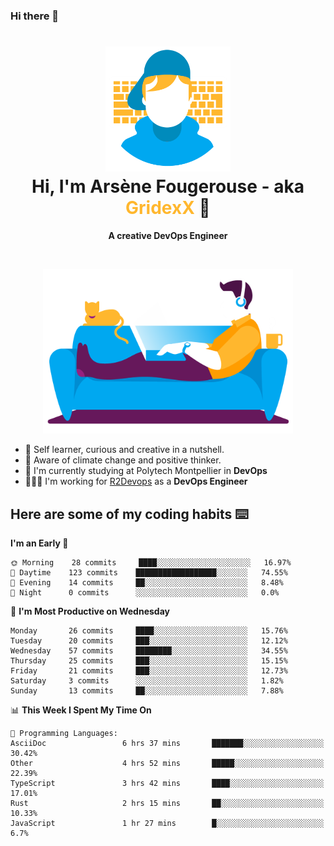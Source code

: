 ### Hi there 👋

<!--
**GridexX/gridexx** is a ✨ _special_ ✨ repository because its `README.md` (this file) appears on your GitHub profile.

Here are some ideas to get you started:

- 🔭 I’m currently working on ...
- 🌱 I’m currently learning ...
- 👯 I’m looking to collaborate on ...
- 🤔 I’m looking for help with ...
- 💬 Ask me about ...
- 📫 How to reach me: ...
- 😄 Pronouns: ...
- ⚡ Fun fact: ...
-->


<!-- Header -->
<h1 align="center">
  <img src="./images/user_profile.png" width="200">
  <br>
  Hi, I'm Arsène Fougerouse - aka <span style="color:#ffb72e">GridexX</span> 👋
</h1>


<p align="center">
  <b>A creative DevOps Engineer </b>
</p>
<br/>
<p align="center">
  <img src="./images/man_couch.png" width="400">
</p>

- 🎨 Self learner, curious and creative in a nutshell. 
- 🌱 Aware of climate change and positive thinker.
- 📕 I'm currently studying at Polytech Montpellier in **DevOps**
- 👨🏻‍💻 I'm working for [R2Devops](https://r2devops.io) as a **DevOps Engineer**


## Here are some of my coding habits ⌨️

<!-- Add a section about tech and Ops stack
  Like this one : https://github.com/Xanthus58#-tech-stack
-->
<!--START_SECTION:waka-->
**I'm an Early 🐤** 

```text
🌞 Morning    28 commits     ████░░░░░░░░░░░░░░░░░░░░░   16.97% 
🌆 Daytime    123 commits    ██████████████████░░░░░░░   74.55% 
🌃 Evening    14 commits     ██░░░░░░░░░░░░░░░░░░░░░░░   8.48% 
🌙 Night      0 commits      ░░░░░░░░░░░░░░░░░░░░░░░░░   0.0%

```
📅 **I'm Most Productive on Wednesday** 

```text
Monday       26 commits     ████░░░░░░░░░░░░░░░░░░░░░   15.76% 
Tuesday      20 commits     ███░░░░░░░░░░░░░░░░░░░░░░   12.12% 
Wednesday    57 commits     ████████░░░░░░░░░░░░░░░░░   34.55% 
Thursday     25 commits     ███░░░░░░░░░░░░░░░░░░░░░░   15.15% 
Friday       21 commits     ███░░░░░░░░░░░░░░░░░░░░░░   12.73% 
Saturday     3 commits      ░░░░░░░░░░░░░░░░░░░░░░░░░   1.82% 
Sunday       13 commits     ██░░░░░░░░░░░░░░░░░░░░░░░   7.88%

```


📊 **This Week I Spent My Time On** 

```text
💬 Programming Languages: 
AsciiDoc                 6 hrs 37 mins       ███████░░░░░░░░░░░░░░░░░░   30.42% 
Other                    4 hrs 52 mins       █████░░░░░░░░░░░░░░░░░░░░   22.39% 
TypeScript               3 hrs 42 mins       ████░░░░░░░░░░░░░░░░░░░░░   17.01% 
Rust                     2 hrs 15 mins       ██░░░░░░░░░░░░░░░░░░░░░░░   10.33% 
JavaScript               1 hr 27 mins        █░░░░░░░░░░░░░░░░░░░░░░░░   6.7%

```


<!--END_SECTION:waka-->

